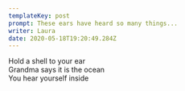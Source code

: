 ```yaml
---
templateKey: post
prompt: These ears have heard so many things...
writer: Laura
date: 2020-05-18T19:20:49.284Z
---
```

Hold a shell to your ear\
Grandma says it is the ocean\
You hear yourself inside